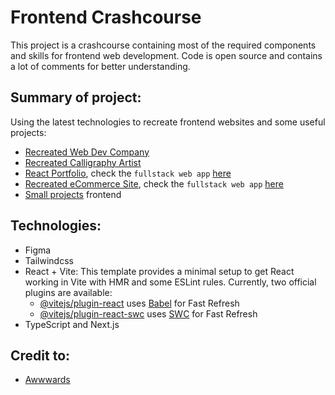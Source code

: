 # Frontend Crashcourse

This project is a crashcourse containing most of the required components and skills for frontend web development. Code is open source and contains a lot of comments for better understanding.

## Summary of project:

Using the latest technologies to recreate frontend websites and some useful projects:

- [Recreated Web Dev Company]()
- [Recreated Calligraphy Artist]()
- [React Portfolio](), check the `fullstack web app` [here]()
- [Recreated eCommerce Site](), check the `fullstack web app` [here]()
- [Small projects]() frontend

## Technologies:

- Figma
- Tailwindcss
- React + Vite: This template provides a minimal setup to get React working in Vite with HMR and some ESLint rules. Currently, two official plugins are available:
  - [@vitejs/plugin-react](https://github.com/vitejs/vite-plugin-react/blob/main/packages/plugin-react/README.md) uses [Babel](https://babeljs.io/) for Fast Refresh
  - [@vitejs/plugin-react-swc](https://github.com/vitejs/vite-plugin-react-swc) uses [SWC](https://swc.rs/) for Fast Refresh
- TypeScript and Next.js

## Credit to:

- [Awwwards](https://www.awwwards.com/)
